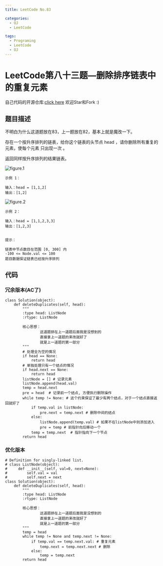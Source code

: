 ```yaml
---
title: LeetCode No.83

categories:
  - OJ
  - LeetCode

tags:
  - Programing
  - LeetCode
  - OJ
---
```


# LeetCode第八十三题—删除排序链表中的重复元素
自己代码的开源仓库:[click here](https://github.com/zs670980918/LeetCode_Coding_Record)  欢迎Star和Fork :)

## 题目描述
不明白为什么这道题放在83，上一题放在82，基本上就是魔改一下。  

存在一个按升序排列的链表，给你这个链表的头节点 head ，请你删除所有重复的元素，使每个元素 只出现一次 。

返回同样按升序排列的结果链表。

![figure.1](https://assets.leetcode.com/uploads/2021/01/04/list1.jpg)
 
```
示例 1：

输入：head = [1,1,2]
输出：[1,2]
```

![figure.2](https://assets.leetcode.com/uploads/2021/01/04/list2.jpg)

```
示例 2：

输入：head = [1,1,2,3,3]
输出：[1,2,3]
 

提示：

链表中节点数目在范围 [0, 300] 内
-100 <= Node.val <= 100
题目数据保证链表已经按升序排列
```

## 代码
### 冗余版本(AC了)
```
class Solution(object):
    def deleteDuplicates(self, head):
        """
        :type head: ListNode
        :rtype: ListNode

        核心思想：
                这道题排在上一道题后面我是没想到的
                直接拿上一道题的来改就好了
                就是上一道题的第一部分
        """
        # 处理全为空的情况
        if head == None:
            return head
        # 单独处理只有一个结点的情况
        if head.next == None:
            return head
        listNode = [] # 记录元素
        listNode.append(head.val)
        temp = head.next
        pre = head  # 记录前一个结点, 方便执行删除操作
        while temp != None: # 这个约束保证了最少有两个结点，对于一个结点直接返回就好了
            if temp.val in listNode:
                pre.next = temp.next # 删除中间的结点
            else:
                listNode.append(temp.val) # 如果不在listNode中则添加进入
                pre = temp # 前指针向后移动一个
            temp = temp.next  # 指针指向下一个节点
        return head
```

### 优化版本
```
# Definition for singly-linked list.
# class ListNode(object):
#     def __init__(self, val=0, next=None):
#         self.val = val
#         self.next = next
class Solution(object):
    def deleteDuplicates(self, head):
        """
        :type head: ListNode
        :rtype: ListNode

        核心思想：
                这道题排在上一道题后面我是没想到的
                直接拿上一道题的来改就好了
                就是上一道题的第一部分
        """
        temp = head
        while temp != None and temp.next != None:
            if temp.val == temp.next.val: # 重复元素
                temp.next = temp.next.next # 删除
            else:
                temp = temp.next
        return head
```